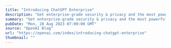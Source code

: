 ```yaml
---
title: "Introducing ChatGPT Enterprise"
description: "Get enterprise-grade security & privacy and the most powerful version of ChatGPT yet."
summary: "Get enterprise-grade security & privacy and the most powerful version of ChatGPT yet."
pubDate: "Mon, 28 Aug 2023 07:00:00 GMT"
source: "OpenAI Blog"
url: "https://openai.com/index/introducing-chatgpt-enterprise"
thumbnail: ""
---
```



